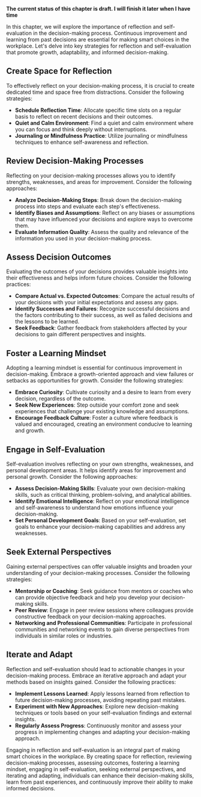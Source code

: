 **The current status of this chapter is draft. I will finish it later when I have time**

In this chapter, we will explore the importance of reflection and self-evaluation in the decision-making process. Continuous improvement and learning from past decisions are essential for making smart choices in the workplace. Let's delve into key strategies for reflection and self-evaluation that promote growth, adaptability, and informed decision-making.

Create Space for Reflection
---------------------------

To effectively reflect on your decision-making process, it is crucial to create dedicated time and space free from distractions. Consider the following strategies:

* **Schedule Reflection Time**: Allocate specific time slots on a regular basis to reflect on recent decisions and their outcomes.
* **Quiet and Calm Environment**: Find a quiet and calm environment where you can focus and think deeply without interruptions.
* **Journaling or Mindfulness Practice**: Utilize journaling or mindfulness techniques to enhance self-awareness and reflection.

Review Decision-Making Processes
--------------------------------

Reflecting on your decision-making processes allows you to identify strengths, weaknesses, and areas for improvement. Consider the following approaches:

* **Analyze Decision-Making Steps**: Break down the decision-making process into steps and evaluate each step's effectiveness.
* **Identify Biases and Assumptions**: Reflect on any biases or assumptions that may have influenced your decisions and explore ways to overcome them.
* **Evaluate Information Quality**: Assess the quality and relevance of the information you used in your decision-making process.

Assess Decision Outcomes
------------------------

Evaluating the outcomes of your decisions provides valuable insights into their effectiveness and helps inform future choices. Consider the following practices:

* **Compare Actual vs. Expected Outcomes**: Compare the actual results of your decisions with your initial expectations and assess any gaps.
* **Identify Successes and Failures**: Recognize successful decisions and the factors contributing to their success, as well as failed decisions and the lessons to be learned.
* **Seek Feedback**: Gather feedback from stakeholders affected by your decisions to gain different perspectives and insights.

Foster a Learning Mindset
-------------------------

Adopting a learning mindset is essential for continuous improvement in decision-making. Embrace a growth-oriented approach and view failures or setbacks as opportunities for growth. Consider the following strategies:

* **Embrace Curiosity**: Cultivate curiosity and a desire to learn from every decision, regardless of the outcome.
* **Seek New Experiences**: Step outside your comfort zone and seek experiences that challenge your existing knowledge and assumptions.
* **Encourage Feedback Culture**: Foster a culture where feedback is valued and encouraged, creating an environment conducive to learning and growth.

Engage in Self-Evaluation
-------------------------

Self-evaluation involves reflecting on your own strengths, weaknesses, and personal development areas. It helps identify areas for improvement and personal growth. Consider the following approaches:

* **Assess Decision-Making Skills**: Evaluate your own decision-making skills, such as critical thinking, problem-solving, and analytical abilities.
* **Identify Emotional Intelligence**: Reflect on your emotional intelligence and self-awareness to understand how emotions influence your decision-making.
* **Set Personal Development Goals**: Based on your self-evaluation, set goals to enhance your decision-making capabilities and address any weaknesses.

Seek External Perspectives
--------------------------

Gaining external perspectives can offer valuable insights and broaden your understanding of your decision-making processes. Consider the following strategies:

* **Mentorship or Coaching**: Seek guidance from mentors or coaches who can provide objective feedback and help you develop your decision-making skills.
* **Peer Review**: Engage in peer review sessions where colleagues provide constructive feedback on your decision-making approaches.
* **Networking and Professional Communities**: Participate in professional communities and networking events to gain diverse perspectives from individuals in similar roles or industries.

Iterate and Adapt
-----------------

Reflection and self-evaluation should lead to actionable changes in your decision-making process. Embrace an iterative approach and adapt your methods based on insights gained. Consider the following practices:

* **Implement Lessons Learned**: Apply lessons learned from reflection to future decision-making processes, avoiding repeating past mistakes.
* **Experiment with New Approaches**: Explore new decision-making techniques or tools based on your self-evaluation findings and external insights.
* **Regularly Assess Progress**: Continuously monitor and assess your progress in implementing changes and adapting your decision-making approach.

Engaging in reflection and self-evaluation is an integral part of making smart choices in the workplace. By creating space for reflection, reviewing decision-making processes, assessing outcomes, fostering a learning mindset, engaging in self-evaluation, seeking external perspectives, and iterating and adapting, individuals can enhance their decision-making skills, learn from past experiences, and continuously improve their ability to make informed decisions.

